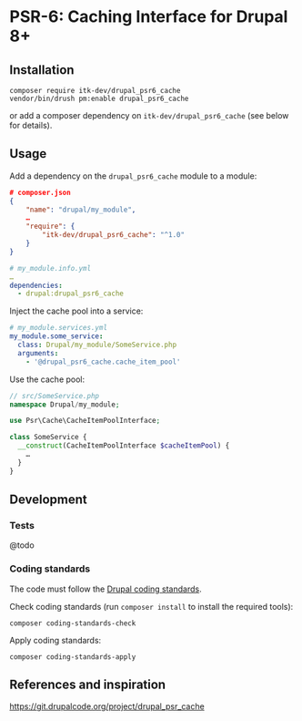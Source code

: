 # PSR-6: Caching Interface for Drupal 8+

## Installation

```shell
composer require itk-dev/drupal_psr6_cache
vendor/bin/drush pm:enable drupal_psr6_cache
```

or add a composer dependency on `itk-dev/drupal_psr6_cache` (see below for
details).

## Usage

Add a dependency on the `drupal_psr6_cache` module to a module:

```json
# composer.json
{
    "name": "drupal/my_module",
    …
    "require": {
        "itk-dev/drupal_psr6_cache": "^1.0"
    }
}
```

```yml
# my_module.info.yml
…
dependencies:
  - drupal:drupal_psr6_cache
```

Inject the cache pool into a service:

```yml
# my_module.services.yml
my_module.some_service:
  class: Drupal/my_module/SomeService.php
  arguments:
    - '@drupal_psr6_cache.cache_item_pool'
```

Use the cache pool:

```php
// src/SomeService.php
namespace Drupal/my_module;

use Psr\Cache\CacheItemPoolInterface;

class SomeService {
  __construct(CacheItemPoolInterface $cacheItemPool) {
    …
  }
}
```

## Development

### Tests

@todo

### Coding standards

The code must follow the [Drupal coding
standards](https://www.drupal.org/docs/develop/standards).

Check coding standards (run `composer install` to install the required tools):

```shell
composer coding-standards-check
```

Apply coding standards:

```shell
composer coding-standards-apply
```

## References and inspiration

<https://git.drupalcode.org/project/drupal_psr_cache>
